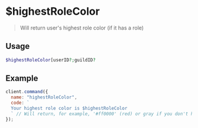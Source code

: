 # $highestRoleColor

> Will return user's highest role color (if it has a role)

## Usage

```php
$highestRoleColor[userID?;guildID?
```

## Example

```js
client.command({
  name: "highestRoleColor",
  code: `
  Your highest role color is $highestRoleColor
  ` // Will return, for example, '#ff0000' (red) or gray if you don't have any roles
});
```